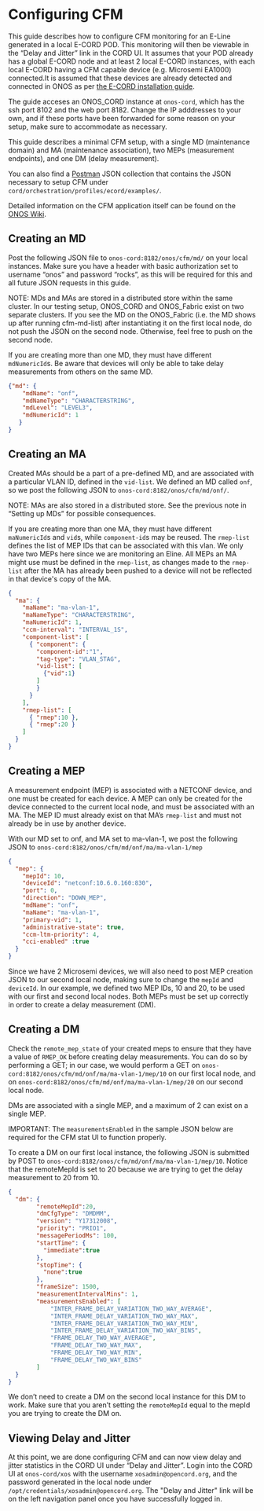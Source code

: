 # Configuring CFM
This guide describes how to configure CFM monitoring for an E-Line generated in a local E-CORD POD. This monitoring will then be viewable in the “Delay and Jitter” link in the CORD UI. It assumes that your POD already has a global E-CORD node and at least 2 local E-CORD instances, with each local E-CORD having a CFM capable device (e.g. Microsemi EA1000) connected.It is assumed that these devices are already detected and connected in ONOS as per [the E-CORD installation guide](installation_guide.md).

The guide acceses an ONOS_CORD instance at `onos-cord`, which has the ssh port 8102 and the web port 8182. Change the IP adddresses to your own, and if these ports have been forwarded for some reason on your setup, make sure to accommodate as necessary.

This guide describes a minimal CFM setup, with a single MD (maintenance domain) and MA (maintenance association), two MEPs (measurement endpoints), and one DM (delay measurement).

You can also find a [Postman](https://www.getpostman.com/) JSON collection that contains the JSON necessary to setup CFM under `cord/orchestration/profiles/ecord/examples/`.

Detailed information on the CFM application itself can be found on the [ONOS Wiki](https://wiki.onosproject.org/display/ONOS/Layer+2+Monitoring+with+CFM+and+Services+OAM).

## Creating an MD
Post the following JSON file to `onos-cord:8182/onos/cfm/md/` on your local instances. Make sure you have a header with basic authorization set to username “onos” and password “rocks”, as this will be required for this and all future JSON requests in this guide.

NOTE: MDs and MAs are stored in a distributed store within the same cluster. In our testing setup, ONOS_CORD and ONOS_Fabric exist on two separate clusters. If you see the MD on the ONOS_Fabric (i.e. the MD shows up after running cfm-md-list) after instantiating it on the first local node, do not push the JSON on the second node. Otherwise, feel free to push on the second node.

If you are creating more than one MD, they must have different `mdNumericId`s. Be aware that devices will only be able to take delay measurements from others on the same MD.

```json
{"md": {
    "mdName": "onf",
    "mdNameType": "CHARACTERSTRING",
    "mdLevel": "LEVEL3",
    "mdNumericId": 1
   }
}
```

## Creating an MA
Created MAs should be a part of a pre-defined MD, and are associated with a particular VLAN ID, defined in the `vid-list`. We defined an MD called `onf`, so we post the following JSON to `onos-cord:8182/onos/cfm/md/onf/`.

NOTE: MAs are also stored in a distributed store. See the previous note in “Setting up MDs” for possible consequences.

If you are creating more than one MA, they must have different `maNumericId`s and `vid`s, while `component-id`s may be reused. The `rmep-list` defines the list of MEP IDs that can be associated with this vlan. We only have two MEPs here since we are monitoring an Eline. All MEPs an MA might use must be defined in the `rmep-list`, as changes made to the `rmep-list` after the MA has already been pushed to a device will not be reflected in that device's copy of the MA.

```json
{
  "ma": {
    "maName": "ma-vlan-1",
    "maNameType": "CHARACTERSTRING",
    "maNumericId": 1,
    "ccm-interval": "INTERVAL_1S",
    "component-list": [
      { "component": {
        "component-id":"1",
        "tag-type": "VLAN_STAG",
        "vid-list": [
          {"vid":1}
        ]
        }
      }
    ],
    "rmep-list": [
      { "rmep":10 },
      { "rmep":20 }
    ]
  }
}
```

## Creating a MEP
A measurement endpoint (MEP) is associated with a NETCONF device, and one must be created for each device. A MEP can only be created for the device connected to the current local node, and must be associated with an MA. The MEP ID must already exist on that MA’s `rmep-list` and must not already be in use by another device.

With our MD set to onf, and MA set to ma-vlan-1, we post the following JSON to `onos-cord:8182/onos/cfm/md/onf/ma/ma-vlan-1/mep`

```json
{
  "mep": {
    "mepId": 10,
    "deviceId": "netconf:10.6.0.160:830",
    "port": 0,
    "direction": "DOWN_MEP",
    "mdName": "onf",
    "maName": "ma-vlan-1",
    "primary-vid": 1,
    "administrative-state": true,
    "ccm-ltm-priority": 4,
    "cci-enabled" :true
  }
}
```

Since we have 2 Microsemi devices, we will also need to post MEP creation JSON to our second local node, making sure to change the `mepId` and `deviceId`. In our example, we defined two MEP IDs, 10 and 20, to be used with our first and second local nodes. Both MEPs must be set up correctly in order to create a delay measurement (DM).

## Creating a DM
Check the `remote_mep_state` of your created meps to ensure that they have a value of `RMEP_OK` before creating delay measurements. You can do so by performing a GET; in our case, we would perform a GET on `onos-cord:8182/onos/cfm/md/onf/ma/ma-vlan-1/mep/10` on our first local node, and on `onos-cord:8182/onos/cfm/md/onf/ma/ma-vlan-1/mep/20` on our second local node.

DMs are associated with a single MEP, and a maximum of 2 can exist on a single MEP.

IMPORTANT: The `measurementsEnabled` in the sample JSON below are required for the CFM stat UI to function properly.

To create a DM on our first local instance, the following JSON is submitted by POST to `onos-cord:8182/onos/cfm/md/onf/ma/ma-vlan-1/mep/10`. Notice that the remoteMepId is set to 20 because we are trying to get the delay measurement to 20 from 10.

```json
{
  "dm": {
        "remoteMepId":20,
        "dmCfgType": "DMDMM",
        "version": "Y17312008",
        "priority": "PRIO1",
        "messagePeriodMs": 100,
        "startTime": {
          "immediate":true
        },
        "stopTime": {
          "none":true
        },
        "frameSize": 1500,
        "measurementIntervalMins": 1,
        "measurementsEnabled": [
            "INTER_FRAME_DELAY_VARIATION_TWO_WAY_AVERAGE",
            "INTER_FRAME_DELAY_VARIATION_TWO_WAY_MAX",
            "INTER_FRAME_DELAY_VARIATION_TWO_WAY_MIN",
            "INTER_FRAME_DELAY_VARIATION_TWO_WAY_BINS",
            "FRAME_DELAY_TWO_WAY_AVERAGE",
            "FRAME_DELAY_TWO_WAY_MAX",
            "FRAME_DELAY_TWO_WAY_MIN",
            "FRAME_DELAY_TWO_WAY_BINS"
        ]
  }
}
```

We don’t need to create a DM on the second local instance for this DM to work. Make sure that you aren’t setting the `remoteMepId` equal to the mepId you are trying to create the DM on.

## Viewing Delay and Jitter

At this point, we are done configuring CFM and can now view delay and jitter statistics in the CORD UI under “Delay and Jitter”. Login into the CORD UI at `onos-cord/xos` with the username `xosadmin@opencord.org`, and the password generated in the local node under `/opt/credentials/xosadmin@opencord.org`. The "Delay and Jitter" link will be on the left navigation panel once you have successfully logged in.
